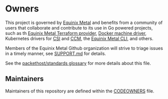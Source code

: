 # Owners

This project is governed by [Equinix Metal] and benefits from a community of users that
collaborate and contribute to its use in Go powered projects, such as th [Equinix Metal
Terraform provider], [Docker machine driver], Kubernetes drivers for [CSI] and [CCM],
the [Equinix Metal CLI], and others.

Members of the Equinix Metal Github organization will strive to triage issues in a
timely manner, see [SUPPORT.md] for details.

See the [packethost/standards glossary] for more details about this file.

## Maintainers

Maintainers of this repository are defined within the [CODEOWNERS] file.

[Equinix Metal]: https://metal.equinix.com
[Equinix Metal Terraform provider]: https://github.com/packethost/terraform-provider-packet
[Docker machine driver]: https://github.com/packethost/docker-machine-driver-packet
[CSI]: https://github.com/packethost/csi-packet
[CCM]: https://github.com/packethost/packet-ccm
[Equinix Metal CLI]: https://github.com/packethost/packet-cli
[SUPPORT.md]: SUPPORT.md
[packethost/standards
glossary]: https://github.com/packethost/standards/blob/master/glossary.md#ownersmd
[CODEOWNERS]: CODEOWNERS